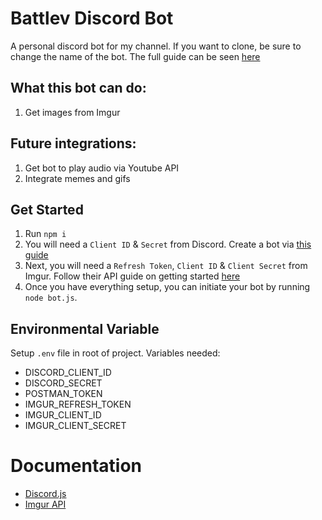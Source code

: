 # Battlev Discord Bot

A personal discord bot for my channel. If you want to clone, be sure to change the name of the bot.
The full guide can be seen [here](https://aminroslan.com/posts/how-to-create-a-discord-bot)

## What this bot can do:
1. Get images from Imgur

## Future integrations:
1. Get bot to play audio via Youtube API
2. Integrate memes and gifs

## Get Started

1. Run `npm i`
2. You will need a `Client ID` & `Secret` from Discord. Create a bot via [this guide](https://github.com/reactiflux/discord-irc/wiki/Creating-a-discord-bot-&-getting-a-token)
3. Next, you will need a `Refresh Token`, `Client ID` & `Client Secret` from Imgur. Follow their API guide on getting started [here](https://apidocs.imgur.com/#intro)
4. Once you have everything setup, you can initiate your bot by running `node bot.js`.

## Environmental Variable

Setup `.env` file in root of project.
Variables needed: 
- DISCORD_CLIENT_ID
- DISCORD_SECRET
- POSTMAN_TOKEN
- IMGUR_REFRESH_TOKEN
- IMGUR_CLIENT_ID
- IMGUR_CLIENT_SECRET

# Documentation
- [Discord.js](https://discord.js.org/#/docs/main/stable/general/welcome)
- [Imgur API](https://apidocs.imgur.com/#intro)
